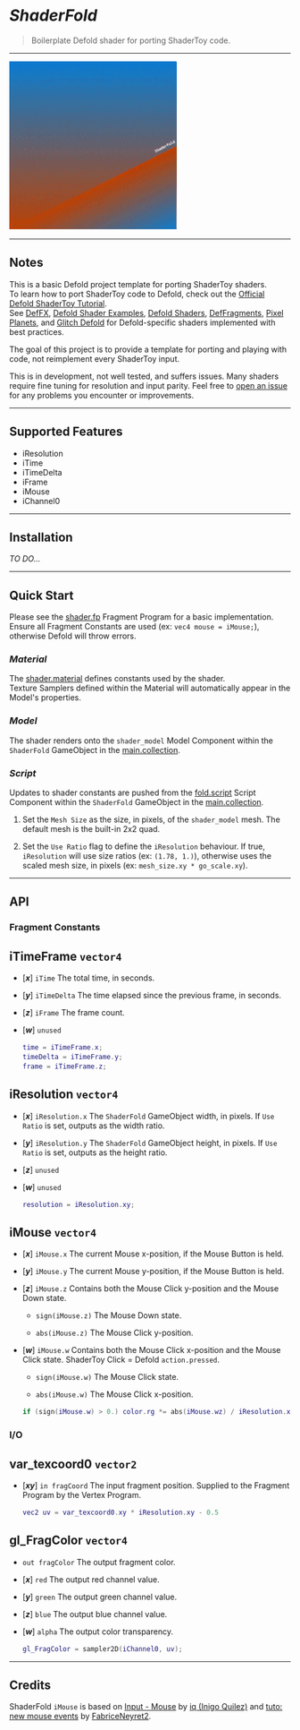 # ***ShaderFold***

> Boilerplate Defold shader for porting ShaderToy code.

-----

![ShaderFold Demo](assets/shaderfold_demo01.gif "ShaderFold Demo")

-----

## **Notes**

This is a basic Defold project template for porting ShaderToy shaders.  
To learn how to port ShaderToy code to Defold, check out the [Official Defold ShaderToy Tutorial](https://defold.com/tutorials/shadertoy/).  
See [DefFX](https://github.com/subsoap/deffx), [Defold Shader Examples](https://github.com/subsoap/defold-shader-examples), [Defold Shaders](https://github.com/subsoap/defold-shaders), [DefFragments](https://github.com/paweljarosz/defragments), [Pixel Planets](https://github.com/selimanac/defold-pixel-planets), and [Glitch Defold](https://github.com/TheKing009/glitch-defold) for Defold-specific shaders implemented with best practices.

The goal of this project is to provide a template for porting and playing with code, not reimplement every ShaderToy input.

This is in development, not well tested, and suffers issues. Many shaders require fine tuning for resolution and input parity. Feel free to [open an issue](https://github.com/trainingmode/ShaderFold/issues/new) for any problems you encounter or improvements.

-----

## **Supported Features**

- iResolution  
- iTime  
- iTimeDelta  
- iFrame  
- iMouse  
- iChannel0

-----

## **Installation**

*TO DO...*

-----

## **Quick Start**

Please see the [shader.fp](shaders/shader.fp) Fragment Program for a basic implementation.  
Ensure all Fragment Constants are used (ex: `vec4 mouse = iMouse;`), otherwise Defold will throw errors.

### *Material*

The [shader.material](defold://open?path=/shaders/shader.material) defines constants used by the shader.  
Texture Samplers defined within the Material will automatically appear in the Model's properties.

### *Model*

The shader renders onto the `shader_model` Model Component within the `ShaderFold` GameObject in the [main.collection](defold://open?path=/main/main.collection).

### *Script*

Updates to shader constants are pushed from the [fold.script](main/fold.script) Script Component within the `ShaderFold` GameObject in the [main.collection](defold://open?path=/main/main.collection).

1. Set the `Mesh Size` as the size, in pixels, of the `shader_model` mesh. The default mesh is the built-in 2x2 quad.

2. Set the `Use Ratio` flag to define the `iResolution` behaviour. If true, `iResolution` will use size ratios (ex: `(1.78, 1.)`), otherwise uses the scaled mesh size, in pixels (ex: `mesh_size.xy * go_scale.xy`).

-----

## **API**

### Fragment Constants

## iTimeFrame `vector4`

- [***x***] `iTime` The total time, in seconds.

- [***y***] `iTimeDelta` The time elapsed since the previous frame, in seconds.

- [***z***] `iFrame` The frame count.

- [***w***] `unused`

    ```lua
    time = iTimeFrame.x;
    timeDelta = iTimeFrame.y;
    frame = iTimeFrame.z;
    ```

## iResolution `vector4`

- [***x***] `iResolution.x` The `ShaderFold` GameObject width, in pixels. If `Use Ratio` is set, outputs as the width ratio.

- [***y***] `iResolution.y` The `ShaderFold` GameObject height, in pixels. If `Use Ratio` is set, outputs as the height ratio.

- [***z***] `unused`

- [***w***] `unused`

    ```lua
    resolution = iResolution.xy;
    ```

## iMouse `vector4`

- [***x***] `iMouse.x` The current Mouse x-position, if the Mouse Button is held.

- [***y***] `iMouse.y` The current Mouse y-position, if the Mouse Button is held.

- [***z***] `iMouse.z` Contains both the Mouse Click y-position and the Mouse Down state.

    - `sign(iMouse.z)` The Mouse Down state.

    - `abs(iMouse.z)` The Mouse Click y-position.

- [***w***] `iMouse.w` Contains both the Mouse Click x-position and the Mouse Click state. ShaderToy Click = Defold `action.pressed`.

    - `sign(iMouse.w)` The Mouse Click state.

    - `abs(iMouse.w)` The Mouse Click x-position.

    ```lua
    if (sign(iMouse.w) > 0.) color.rg *= abs(iMouse.wz) / iResolution.x;
    ```

### I/O

## var_texcoord0 `vector2`

- [***xy***] `in fragCoord` The input fragment position. Supplied to the Fragment Program by the Vertex Program.

    ```lua
    vec2 uv = var_texcoord0.xy * iResolution.xy - 0.5
    ```

## gl_FragColor `vector4`

- `out fragColor` The output fragment color.

- [***x***] `red` The output red channel value.

- [***y***] `green` The output green channel value.

- [***z***] `blue` The output blue channel value.

- [***w***] `alpha` The output color transparency.

    ```lua
    gl_FragColor = sampler2D(iChannel0, uv);
    ```

-----

## Credits

ShaderFold `iMouse` is based on [Input - Mouse](https://www.shadertoy.com/view/Mss3zH) by [iq (Inigo Quilez)](https://www.iquilezles.org/) and [tuto: new mouse events](https://www.shadertoy.com/view/3dcBRS) by [FabriceNeyret2](http://evasion.imag.fr/Membres/Fabrice.Neyret/).
